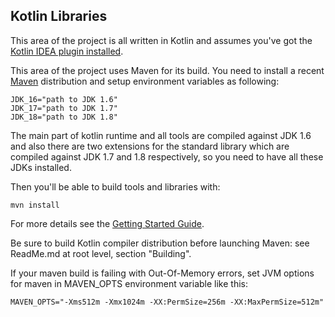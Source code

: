 ## Kotlin Libraries

This area of the project is all written in Kotlin and assumes you've got the [Kotlin IDEA plugin installed](http://confluence.jetbrains.net/display/Kotlin/Getting+Started).

This area of the project uses Maven for its build. You need to install a recent [Maven](http://maven.apache.org/) distribution and
setup environment variables as following:

    JDK_16="path to JDK 1.6"
    JDK_17="path to JDK 1.7"
    JDK_18="path to JDK 1.8"

The main part of kotlin runtime and all tools are compiled against JDK 1.6 and also there are two extensions
for the standard library which are compiled against JDK 1.7 and 1.8 respectively, so you need to have all these JDKs installed.

Then you'll be able to build tools and libraries with:

    mvn install

For more details see the [Getting Started Guide](http://confluence.jetbrains.net/display/Kotlin/Getting+Started).

Be sure to build Kotlin compiler distribution before launching Maven: see ReadMe.md at root level, section "Building".

If your maven build is failing with Out-Of-Memory errors, set JVM options for maven in MAVEN_OPTS environment variable like this:

    MAVEN_OPTS="-Xms512m -Xmx1024m -XX:PermSize=256m -XX:MaxPermSize=512m"
